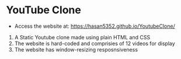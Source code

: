 # YouTube Clone
- Access the website at: https://hasan5352.github.io/YoutubeClone/ 
1. A Static Youtube clone made using plain HTML and CSS
1. The website is hard-coded and comprisies of 12 videos for display
1. The website has window-resizing resposnsiveness
